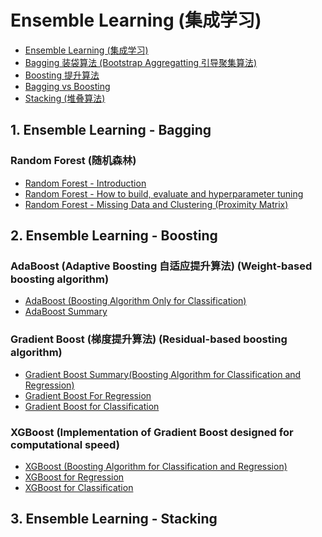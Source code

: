 # Ensemble Learning (集成学习)
  * [Ensemble Learning (集成学习)](https://github.com/yangshiteng/StatQuest-Study-Notes/blob/main/Notes/Ensemble%20Learning.md)
  * [Bagging 装袋算法 (Bootstrap Aggregatting 引导聚集算法)](https://github.com/yangshiteng/StatQuest-Study-Notes/blob/main/Notes/Bagging.md)
  * [Boosting 提升算法](https://github.com/yangshiteng/StatQuest-Study-Notes/blob/main/Notes/Boosting.md)
  * [Bagging vs Boosting](https://github.com/yangshiteng/StatQuest-Study-Notes/blob/main/Notes/Bagging%20vs%20Boosting.md)
  * [Stacking (堆叠算法)](https://github.com/yangshiteng/StatQuest-Study-Notes/blob/main/Notes/stacking.md)

## 1. Ensemble Learning - Bagging

### Random Forest (随机森林)
  * [Random Forest - Introduction]()
  * [Random Forest - How to build, evaluate and hyperparameter tuning](https://github.com/yangshiteng/StatQuest-Study-Notes/blob/main/Notes/RandomForest.pdf)
  * [Random Forest - Missing Data and Clustering (Proximity Matrix)](https://github.com/yangshiteng/StatQuest-Study-Notes/blob/main/Notes/TreemodelMissingdata.pdf)

## 2. Ensemble Learning - Boosting

### AdaBoost (Adaptive Boosting 自适应提升算法) (Weight-based boosting algorithm)
  * [AdaBoost (Boosting Algorithm Only for Classification)](https://github.com/yangshiteng/StatQuest-Study-Notes/blob/main/Notes/AdaBoost.pdf)
  * [AdaBoost Summary](https://github.com/yangshiteng/StatQuest-Study-Notes/blob/main/Notes/AdaBoost%20Summary.md)

### Gradient Boost (梯度提升算法) (Residual-based boosting algorithm) 
  * [Gradient Boost Summary(Boosting Algorithm for Classification and Regression)](https://github.com/yangshiteng/StatQuest-Study-Notes/blob/main/Notes/Gradient%20Boost%20Summary.md)
  * [Gradient Boost For Regression](https://github.com/yangshiteng/StatQuest-Study-Notes/blob/main/Notes/Gradient%20Boost%20for%20Regression.pdf)
  * [Gradient Boost for Classification](https://github.com/yangshiteng/StatQuest-Study-Notes/blob/main/Notes/Gradient%20Boost%20For%20Classification.pdf)

### XGBoost (Implementation of Gradient Boost designed for computational speed)
  * [XGBoost (Boosting Algorithm for Classification and Regression)](https://github.com/yangshiteng/StatQuest-Study-Notes/blob/main/Notes/XGBoost%20(Boosting%20Algorithm%20for%20Classification%20and%20Regression).md)
  * [XGBoost for Regression](https://github.com/yangshiteng/StatQuest-Study-Notes/blob/main/Notes/XGBoost%20for%20Regression.pdf)
  * [XGBoost for Classification](https://github.com/yangshiteng/StatQuest-Study-Notes/blob/main/Notes/XGBoost%20for%20Classification.pdf)

## 3. Ensemble Learning - Stacking
